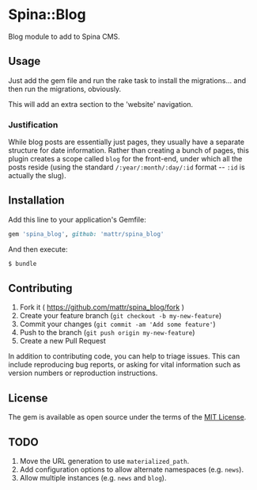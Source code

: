 # Spina::Blog

Blog module to add to Spina CMS.

## Usage

Just add the gem file and run the rake task to install the migrations... and then run the migrations, obviously.

This will add an extra section to the 'website' navigation.

### Justification

While blog posts are essentially just pages, they usually have a separate structure for date information. Rather than creating a bunch of pages, this plugin creates a scope called `blog` for the front-end, under which all the posts reside (using the standard `/:year/:month/:day/:id` format -- `:id` is actually the slug).

## Installation

Add this line to your application's Gemfile:

```ruby
gem 'spina_blog', github: 'mattr/spina_blog'
```

And then execute:
```bash
$ bundle
```

## Contributing
1. Fork it ( https://github.com/mattr/spina_blog/fork )
2. Create your feature branch (`git checkout -b my-new-feature`)
3. Commit your changes (`git commit -am 'Add some feature'`)
4. Push to the branch (`git push origin my-new-feature`)
5. Create a new Pull Request

In addition to contributing code, you can help to triage issues. This can include reproducing bug reports, or asking for vital information such as version numbers or reproduction instructions.

## License
The gem is available as open source under the terms of the [MIT License](http://opensource.org/licenses/MIT).


## TODO

1. Move the URL generation to use `materialized_path`.
2. Add configuration options to allow alternate namespaces (e.g. `news`).
3. Allow multiple instances (e.g. `news` and `blog`).